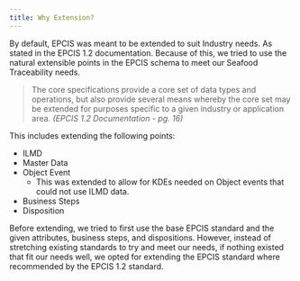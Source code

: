 ```yaml
---
title: Why Extension?
---
```


By default, EPCIS was meant to be extended to suit Industry needs. As stated in the EPCIS 1.2 documentation. Because of this, we tried to use the natural extensible points in the EPCIS schema to meet our Seafood Traceability needs.

> The core specifications provide a core set of data types and operations, but also provide several means whereby the core set may be extended for purposes specific to a given industry or application area. *(EPCIS 1.2 Documentation - pg. 16)*

This includes extending the following points:

* ILMD
* Master Data
* Object Event
    - This was extended to allow for KDEs needed on Object events that could not use ILMD data.
* Business Steps
* Disposition

Before extending, we tried to first use the base EPCIS standard and the given attributes, business steps, and dispositions. However, instead of stretching existing standards to try and meet our needs, if nothing existed that fit our needs well, we opted for extending the EPCIS standard where recommended by the EPCIS 1.2 standard. 
